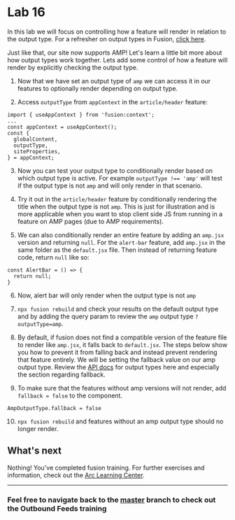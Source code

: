 # Lab 16
In this lab we will focus on controlling how a feature will render in relation to the output type. For a refresher on output types in Fusion, [click here](https:/redirector.arcpublishing.com/alc/arc-products/pagebuilder/fusion/documentation/recipes/creating-using-output-types.md?version=2.7). 

Just like that, our site now supports AMP! Let's learn a little bit more about how output types work together. Lets add some control of how a feature will render by explicitly checking the output type.

1. Now that we have set an output type of `amp` we can access it in our features to optionally render depending on output type.

2. Access `outputType` from `appContext` in the `article/header` feature:

```
import { useAppContext } from 'fusion:context';
...
const appContext = useAppContext();
const {
  globalContent,
  outputType,
  siteProperties,
} = appContext;
```

3. Now you can test your output type to conditionally render based on which output type is active. For example `outputType !== 'amp'` will test if the output type is not `amp` and will only render in that scenario.

4. Try it out in the `article/header` feature by conditionally rendering the title when the output type is not `amp`. This is just for illustration and is more applicable when you want to stop client side JS from running in a feature on AMP pages (due to AMP requirements).

5. We can also conditionally render an entire feature by adding an `amp.jsx` version and returning `null`. For the `alert-bar` feature, add `amp.jsx` in the same folder as the `default.jsx` file. Then instead of returning feature code, return `null` like so:

```
const AlertBar = () => {
  return null;
}
```

6. Now, alert bar will only render when the output type is not `amp`

7. `npx fusion rebuild` and check your results on the default output type and by adding the query param to review the `amp` output type `?outputType=amp`.

8. By default, if fusion does not find a compatible version of the feature file to render like `amp.jsx`, it falls back to `default.jsx`. The steps below show you how to prevent it from falling back and instead prevent rendering that feature entirely. We will be setting the fallback value on our amp output type. Review the [API docs](https://redirector.arcpublishing.com/alc/arc-products/pagebuilder/fusion/documentation/api/feature-pack/components/output-type.md) for output types here and especially the section regarding fallback.

9. To make sure that the features without amp versions will not render, add `fallback = false` to the component.
```
AmpOutputType.fallback = false
```

10. `npx fusion rebuild` and features without an amp output type should no longer render.


## What's next
Nothing! You've completed fusion training. For further exercises and information, check out the [Arc Learning Center](https://redirector.arcpublishing.com/alc/arc-products/pagebuilder/fusion/documentation/recipes/intro.md?version=2.7).
____
### Feel free to navigate back to the [master](https://github.com/wapopartners/Fusion-Training-User-Stories/tree/master) branch to check out the Outbound Feeds training